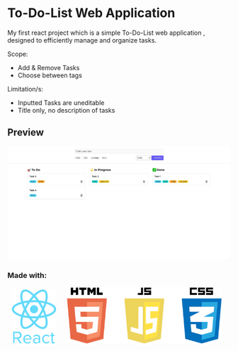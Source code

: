 # To-Do-List Web Application

My first react project which is a simple To-Do-List web application , designed to efficiently manage and organize tasks.

Scope:

- Add & Remove Tasks
- Choose between tags

Limitation/s:

- Inputted Tasks are uneditable
- Title only, no description of tasks

## Preview

![Image](src/assets/screenshot-1725670979398.png)

### Made with:

<p>
 <img src="src/assets/react-original-wordmark-icon-840x1024-vhmauxp6.png" alt="React Logo" width="100" hspace="10" >
 <img src="src/assets/597-5977109_html5-css3-javascript-logos-html-css-icon-png.png" alt="" width="350" hspace="10">

</p>
